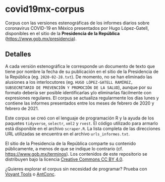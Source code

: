 # covid19mx-corpus

Corpus con las versiones estenográficas de los informes diarios sobre coronavirus COVID-19 en México presentados por Hugo López-Gatell, disponibles en el sitio de la **Presidencia de la República** (https://www.gob.mx/presidencia). 

## Detalles

A cada versión estenográfica le corresponde un documento de texto que tiene por nombre la fecha de su publicación en el sitio de la Presidencia de la República (eg. `2020-02-28.txt`). De momento, no se han eliminado las alusiones a los interlocutores (eg. `HUGO LÓPEZ-GATELL RAMÍREZ, SUBSECRETARIO DE PREVENCIÓN Y PROMOCIÓN DE LA SALUD`), aunque por su formato debería ser posible identificarlas y/o eliminarlas fácilmente con expresiones regulares. El corpus se actualiza regularmente los días lunes y contiene las informes presentados entre los meses de febrero de 2020 y febrero de 2021.

Este corpus se creó con el lenguaje de programación R y la ayuda de los paquetes `tidyverse`, `selectr`, `xml2` y `rvest`. El código utilizado para armarlo está disponible en el archivo `scraper.R`. La lista completa de las direcciones URL utilizadas se encuentra en el archivo `urls_informes.txt`. 

El sitio de la Presidencia de la República comparte su contenido públicamente, a menos de que se indique lo contrario (cf. https://www.gob.mx/terminos). Los contenidos de este repositorio se distribuyen bajo la licencia [Creative Commons CC BY 4.0](https://creativecommons.org/licenses/by/4.0/deed.es).

¿Quieres explorar el corpus sin necesidad de programar? Prueba con [Voyant Tools](https://voyant-tools.org/) o [AntConc](https://www.laurenceanthony.net/software/antconc/).